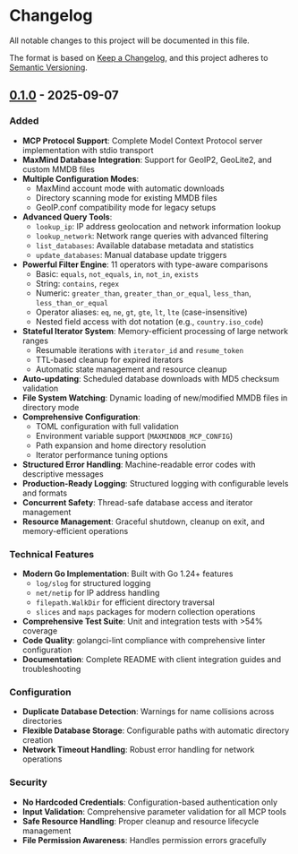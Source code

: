 # Changelog

All notable changes to this project will be documented in this file.

The format is based on [Keep a Changelog](https://keepachangelog.com/en/1.0.0/),
and this project adheres to [Semantic Versioning](https://semver.org/spec/v2.0.0.html).

## [0.1.0] - 2025-09-07

### Added

- **MCP Protocol Support**: Complete Model Context Protocol server implementation with stdio transport
- **MaxMind Database Integration**: Support for GeoIP2, GeoLite2, and custom MMDB files
- **Multiple Configuration Modes**:
  - MaxMind account mode with automatic downloads
  - Directory scanning mode for existing MMDB files
  - GeoIP.conf compatibility mode for legacy setups
- **Advanced Query Tools**:
  - `lookup_ip`: IP address geolocation and network information lookup
  - `lookup_network`: Network range queries with advanced filtering
  - `list_databases`: Available database metadata and statistics
  - `update_databases`: Manual database update triggers
- **Powerful Filter Engine**: 11 operators with type-aware comparisons
  - Basic: `equals`, `not_equals`, `in`, `not_in`, `exists`
  - String: `contains`, `regex`
  - Numeric: `greater_than`, `greater_than_or_equal`, `less_than`, `less_than_or_equal`
  - Operator aliases: `eq`, `ne`, `gt`, `gte`, `lt`, `lte` (case-insensitive)
  - Nested field access with dot notation (e.g., `country.iso_code`)
- **Stateful Iterator System**: Memory-efficient processing of large network ranges
  - Resumable iterations with `iterator_id` and `resume_token`
  - TTL-based cleanup for expired iterators
  - Automatic state management and resource cleanup
- **Auto-updating**: Scheduled database downloads with MD5 checksum validation
- **File System Watching**: Dynamic loading of new/modified MMDB files in directory mode
- **Comprehensive Configuration**:
  - TOML configuration with full validation
  - Environment variable support (`MAXMINDDB_MCP_CONFIG`)
  - Path expansion and home directory resolution
  - Iterator performance tuning options
- **Structured Error Handling**: Machine-readable error codes with descriptive messages
- **Production-Ready Logging**: Structured logging with configurable levels and formats
- **Concurrent Safety**: Thread-safe database access and iterator management
- **Resource Management**: Graceful shutdown, cleanup on exit, and memory-efficient operations

### Technical Features

- **Modern Go Implementation**: Built with Go 1.24+ features
  - `log/slog` for structured logging
  - `net/netip` for IP address handling
  - `filepath.WalkDir` for efficient directory traversal
  - `slices` and `maps` packages for modern collection operations
- **Comprehensive Test Suite**: Unit and integration tests with >54% coverage
- **Code Quality**: golangci-lint compliance with comprehensive linter configuration
- **Documentation**: Complete README with client integration guides and troubleshooting

### Configuration

 
- **Duplicate Database Detection**: Warnings for name collisions across directories
- **Flexible Database Storage**: Configurable paths with automatic directory creation
- **Network Timeout Handling**: Robust error handling for network operations

### Security

- **No Hardcoded Credentials**: Configuration-based authentication only
- **Input Validation**: Comprehensive parameter validation for all MCP tools
- **Safe Resource Handling**: Proper cleanup and resource lifecycle management
- **File Permission Awareness**: Handles permission errors gracefully

[0.1.0]: https://github.com/oschwald/maxminddb-mcp/releases/tag/v0.1.0
